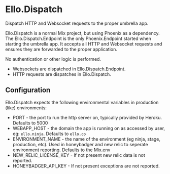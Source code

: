# Ello.Dispatch

Dispatch HTTP and Websocket requests to the proper umbrella app.

Ello.Dispatch is a normal Mix project, but using Phoenix as a dependency. The
Ello.Dispatch.Endpoint is the only Phoenix.Endpoint started when starting the
umbrella app. It accepts all HTTP and Websocket requests and ensures they are
forwarded to the proper application.

No authentication or other logic is performed.

* Websockets are dispatched in Ello.Dispatch.Endpoint.
* HTTP requests are dispatches in Ello.Dispatch.

## Configuration

Ello.Dispatch expects the following environmental variables in production
(like) environments:

* PORT - the port to run the http server on, typically provided by Heroku. Defaults to 5000
* WEBAPP_HOST - the domain the app is running on as accessed by user, eg: `ello.ninja`. Defaults to `ello.co`
* ENVIRONMENT_NAME - the name of the environment (eg ninja, stage, production, etc). Used in honeybadger and new relic to seperate environment reporting. Defaults to the Mix.env
* NEW_RELIC_LICENSE_KEY - If not present new relic data is not reported.
* HONEYBADGER_API_KEY - If not present exceptions are not reported.
